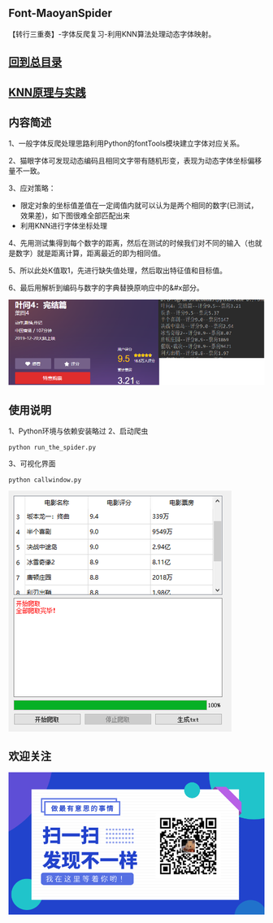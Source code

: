 ## Font-MaoyanSpider
【转行三重奏】-字体反爬复习-利用KNN算法处理动态字体映射。

## [回到总目录](https://github.com/LeoLin9527/ZSpider)
## [KNN原理与实践](http://fishmoon.xyz/2019/12/22/%E6%9C%BA%E5%99%A8%E5%AD%A6%E4%B9%A0-KNN%E5%8E%9F%E7%90%86%E4%B8%8E%E5%AE%9E%E8%B7%B5/)

## 内容简述
1、一般字体反爬处理思路利用Python的fontTools模块建立字体对应关系。

2、猫眼字体可发现动态编码且相同文字带有随机形变，表现为动态字体坐标偏移量不一致。

3、应对策略：
- 限定对象的坐标值差值在一定阈值内就可以认为是两个相同的数字(已测试，效果差)，如下图很难全部匹配出来
- 利用KNN进行字体坐标处理

4、先用测试集得到每个数字的距离，然后在测试的时候我们对不同的输入（也就是数字）就是距离计算，距离最近的即为相同值。

5、所以此处K值取1，先进行缺失值处理，然后取出特征值和目标值。

6、最后用解析到编码与数字的字典替换原响应中的&#x部分。

![](/Pic/result.png)

## 使用说明
1、Python环境与依赖安装略过
2、启动爬虫
```
python run_the_spider.py
```
3、可视化界面
```
python callwindow.py
```
![](/Pic/gui.png)

## 欢迎关注
![](/Pic/wechat.png)